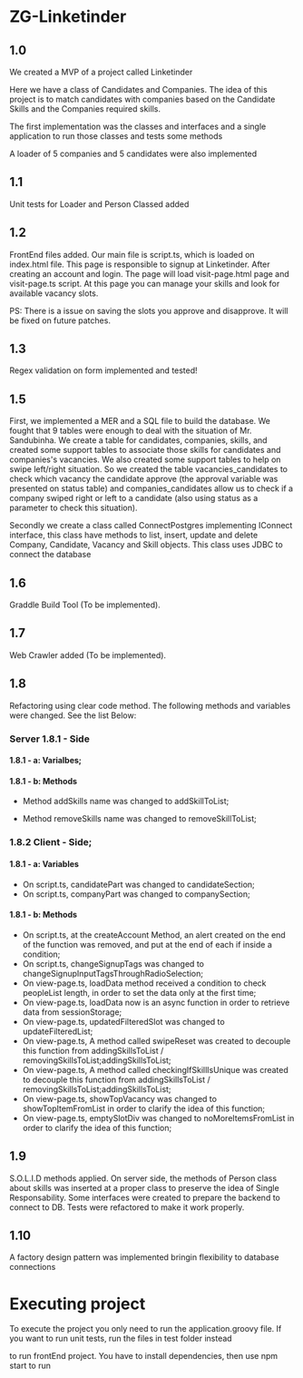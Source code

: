 # ZG-Linketinder


## 1.0
We created a MVP of a project called Linketinder

Here we have a class of Candidates and Companies. The idea of this project is to match candidates with companies based on the Candidate Skills and the Companies required skills.

The first implementation was the classes and interfaces and a single application to run those classes and tests some methods

A loader of 5 companies and 5 candidates were also implemented

## 1.1

Unit tests for Loader and Person Classed added

## 1.2

FrontEnd files added. Our main file is script.ts, which is loaded on index.html file. This page is responsible to signup at Linketinder. After creating an account and login. The page will load visit-page.html page and visit-page.ts script. At this page you can manage your skills and look for available vacancy slots.

PS: There is a issue on saving the slots you approve and disapprove. It will be fixed on future patches.


## 1.3

Regex validation on form implemented and tested!

## 1.5
First, we implemented a MER and a SQL file to build the database. We fought that 9 tables were enough to deal with the situation of Mr. Sandubinha. We create a table for candidates, companies, skills, and created some support tables to associate those skills for candidates and companies's vacancies. We also created some support tables to help on swipe left/right situation. So we created the table vacancies_candidates to check which vacancy the candidate approve (the approval variable was presented on status table) and companies_candidates allow us to check if a company swiped right or left to a candidate (also using status as a parameter to check this situation).

Secondly we create a class called ConnectPostgres implementing IConnect interface, this class have 
methods to list, insert, update and delete Company, Candidate, Vacancy and Skill objects. This class uses JDBC to connect the database

## 1.6
Graddle Build Tool (To be implemented).

## 1.7
Web Crawler added (To be implemented).

## 1.8

Refactoring using clear code method. The following methods and variables were changed. See the list Below:

### Server 1.8.1 - Side

#### 1.8.1 - a: Varialbes;

#### 1.8.1 - b: Methods
- Method addSkills name was changed to addSkillToList;

- Method removeSkills name was changed to removeSkillToList;
### 1.8.2 Client - Side;

#### 1.8.1 - a: Variables

- On script.ts, candidatePart was changed to candidateSection;
- On script.ts, companyPart was changed to companySection;


#### 1.8.1 - b: Methods

- On script.ts, at the createAccount Method, an alert created on the end of the function was removed, and put at the end of each if inside a condition;
- On script.ts, changeSignupTags was changed to changeSignupInputTagsThroughRadioSelection;
- On view-page.ts, loadData method received a condition to check peopleList length, in order to set the data only at the first time;
- On view-page.ts, loadData now is an async function in order to retrieve data from sessionStorage;
- On view-page.ts, updatedFilteredSlot was changed to updateFilteredList;
- On view-page.ts, A method called swipeReset was created to decouple this function from addingSkillsToList / removingSkillsToList;addingSkillsToList;
- On view-page.ts, A method called checkingIfSkillIsUnique was created to decouple this function from addingSkillsToList / removingSkillsToList;addingSkillsToList;
- On view-page.ts, showTopVacancy was changed to showTopItemFromList in order to clarify the idea of this function;
- On view-page.ts, emptySlotDiv was changed to noMoreItemsFromList in order to clarify the idea of this function;


## 1.9

S.O.L.I.D methods applied. On server side, the methods of Person class about skills was inserted at a proper class to preserve the idea of Single Responsability. Some interfaces were created to prepare the backend to connect to DB. Tests were refactored to make it work properly.

## 1.10

A factory design pattern was implemented bringin flexibility to database connections



# Executing project

To execute the project you only need to run the application.groovy file. If you want to run unit tests, run the files in test folder instead

to run frontEnd project. You have to install dependencies, then use npm start to run
